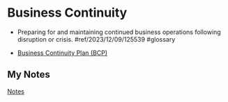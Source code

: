 # Business Continuity
- Preparing for and maintaining continued business operations following disruption or crisis. #ref/2023/12/09/125539 #glossary 

- [Business Continuity Plan (BCP)](business-continuity-plan.md)
## My Notes
[Notes](mynotes/business-continuity-notes.md)
